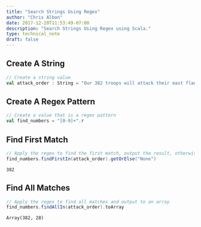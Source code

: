 ```yaml
---
title: "Search Strings Using Regex"
author: "Chris Albon"
date: 2017-12-20T11:53:49-07:00
description: "Search Strings Using Regex using Scala."
type: technical_note
draft: false
---
```

## Create A String


```scala
// Create a string value
val attack_order : String = "Our 382 troops will attack their east flank at dawn. They have 28 troops there."
```

## Create A Regex Pattern


```scala
// Create a value that is a regex pattern
val find_numbers = "[0-9]+".r
```

## Find First Match


```scala
// Apply the regex to find the first match, output the result, otherwise output "None"
find_numbers.findFirstIn(attack_order).getOrElse("None")
```




    382



## Find All Matches


```scala
// Apply the regex to find all matches and output to an array
find_numbers.findAllIn(attack_order).toArray
```




    Array(382, 28)


